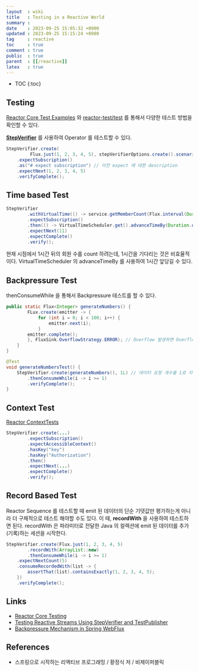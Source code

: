 ```yaml
---
layout  : wiki
title   : Testing in a Reactive World
summary : 
date    : 2023-09-25 15:05:32 +0900
updated : 2023-09-25 15:15:24 +0900
tag     : reactive
toc     : true
comment : true
public  : true
parent  : [[/reactive]]
latex   : true
---
```

* TOC
{:toc}

## Testing

[Reactor Core Test Examples](https://github.com/reactor/reactor-core/tree/main/reactor-core/src/test) 와 [reactor-test/test](https://github.com/reactor/reactor-core/tree/main/reactor-test/src/test) 를 통해서 다양한 테스트 방법을 확인할 수 있다.


__[StepVerifier](https://projectreactor.io/docs/test/release/api/reactor/test/StepVerifier.html)__ 를 사용하여 Operator 를 테스트할 수 있다.

```java
StepVerifier.create(
         Flux.just(1, 2, 3, 4, 5), stepVerifierOptions.create().scenarioName("test"))
    .expectSubscription()
    .as("# expect subscription") // 이전 expect 에 대한 description
    .expectNext(1, 2, 3, 4, 5)
    .verifyComplete();
```

## Time based Test

```java
StepVerifier
        .withVirtualTime(() -> service.getMemberCount(Flux.interval(Duration.ofHours(1)).take(1))) // Sequence
        .expectSubscription()
        .then(() -> VirtualTimeScheduler.get().advanceTimeBy(Duration.ofHours(1)))
        .expectNext(11)
        .expectComplete()
        .verify();
```

현재 시점에서 1시간 뒤의 회원 수를 count 하려는데, 1시간을 기다리는 것은 비효율적이다. VirtualTimeScheduler 의 advanceTimeBy 를 사용하여 1시간 앞당길 수 있다.

## Backpressure Test

thenConsumeWhile 을 통해서 Backpressure 테스트를 할 수 있다.

```java
public static Flux<Integer> generateNumbers() {
        FLux.create(emitter -> {
            for (int i = 0; i < 100; i++) {
                emitter.next(i);
            }
        emitter.complete();
        }, FluxSink.OverflowStrategy.ERROR); // Overflow 발생하면 OverflowException 발생
    }
}

@Test
void generateNumbersTest() { 
    StepVerifier.create(generateNumbers(), 1L) // 데이터 요청 개수를 1로 지정해서 Overflow 발생
        .thenConsumeWhile(i -> i >= 1)
        .verifyComplete();
}
```

## Context Test

[Reactor ContextTests](https://github.com/reactor/reactor-core/blob/main/reactor-core/src/test/java/reactor/core/publisher/ContextTests.java)

```java
StepVerifier.create(...)
        .expectSubscription()
        .expectAccessibleContext()
        .hasKey("key")
        .hasKey("Authorization")
        .then()
        .expectNext(...)  
        .expectComplete()
        .verify();
```

## Record Based Test

Reactor Sequence 를 테스트할 때 emit 된 데이터의 단순 기댓값만 평가하는게 아니라 더 구체적으로 테스트 해야할 수도 있다.
이 때, __recordWith__ 을 사용하여 테스트하면 된다. recordWith 은 파라미터로 전달한 Java 의 컬렉션에 emit 된 데이터를 추가(기록)하는 세션을 시작한다.

```java
StepVerifier.create(Flux.just(1, 2, 3, 4, 5)
        .recordWith(ArrayList::new)
        .thenConsumeWhile(i -> i >= 1)
    .expectNextCount(5)
    .consumeRecordedWith(list -> {
        assertThat(list).containsExactly(1, 2, 3, 4, 5);
    })
    .verifyComplete();
```

## Links
- [Reactor Core Testing](https://godekdls.github.io/Reactor%20Core/testing/)
- [Testing Reactive Streams Using StepVerifier and TestPublisher](https://www.baeldung.com/reactive-streams-step-verifier-test-publisher)
- [Backpressure Mechanism in Spring WebFlux](https://www.baeldung.com/spring-webflux-backpressure)

## References

- 스프링으로 시작하는 리액티브 프로그래밍 / 황정식 저 / 비제이퍼블릭
